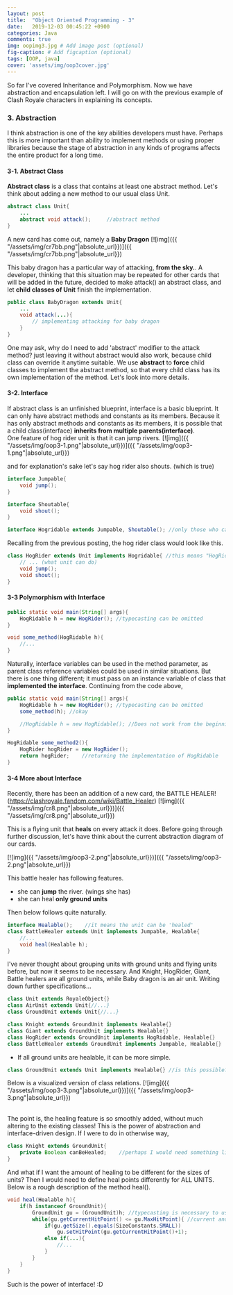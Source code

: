 ```yaml
---
layout: post
title:  "Object Oriented Programming - 3"
date:   2019-12-03 00:45:22 +0900
categories: Java
comments: true
img: oopimg3.jpg # Add image post (optional)
fig-caption: # Add figcaption (optional)
tags: [OOP, java]
cover: 'assets/img/oop3cover.jpg'
---
```


So far I've covered Inheritance and Polymorphism. Now we have abstraction and encapsulation left. I will go on with the previous example of Clash Royale characters in explaining its concepts.

### 3. Abstraction

I think abstraction is one of the key abilities developers must have. Perhaps this is more important than ability to implement methods or using proper libraries because the stage of abstraction in any kinds of programs affects the entire product for a long time.

#### 3-1. Abstract Class
**Abstract class** is a class that contains at least one abstract method. 
Let's think about adding a new method to our usual class Unit.

```java
abstract class Unit{
    ...
    abstract void attack();     //abstract method
}
```

A new card has come out, namely a **Baby Dragon**
[![img]({{ "/assets/img/cr7bb.png"|absolute_url}})]({{ "/assets/img/cr7bb.png"|absolute_url}})

This baby dragon has a particular way of attacking, **from the sky.**.
A developer, thinking that this situation may be repeated for other cards that will be added in the future, decided to make attack() an abstract class, and let **child classes of Unit** finish the implementation.

```java
public class BabyDragon extends Unit{
    ...
    void attack(...){
        // implementing attacking for baby dragon
    }
}
```

One may ask, why do I need to add 'abstract' modifier to the attack method? just leaving it without abstract would also work, because child class can override it anytime suitable. We use **abstract** to **force** child classes to implement the abstract method, so that every child class has its own implementation of the method. Let's look into more details.

#### 3-2. Interface

If abstract class is an unfinished blueprint, interface is a basic blueprint. It can only have abstract methods and constants as its members. 
Because it has only abstract methods and constants as its members, it is possible that a child class(interface) **inherits from multiple parents(interface)**.
<br>
One feature of hog rider unit is that it can jump rivers.
[![img]({{ "/assets/img/oop3-1.png"|absolute_url}})]({{ "/assets/img/oop3-1.png"|absolute_url}})

and for explanation's sake let's say hog rider also shouts. (which is true)

```java
interface Jumpable{
    void jump();
}

interface Shoutable{
    void shout();
}

interface Hogridable extends Jumpable, Shoutable(); //only those who can shot and jump with a hog can be a hog rider!
```

Recalling from the previous posting, the hog rider class would look like this.
```java
class HogRider extends Unit implements Hogridable{ //this means "HogRider extends Unit AND HogRider implements HogRidable"
    // ... (what unit can do)
    void jump();
    void shout();
}
```

#### 3-3 Polymorphism with Interface
```java
public static void main(String[] args){
    HogRidable h = new HogRider(); //typecasting can be omitted
}

void some_method(HogRidable h){
    //...
}
```
Naturally, interface variables can be used in the method parameter, as parent class reference variables could be used in similar situations. But there is one thing different; it must pass on an instance variable of class that **implemented the interface**. Continuing from the code above, 

```java
public static void main(String[] args){
    HogRidable h = new HogRider(); //typecasting can be omitted
    some_method(h); //okay

    //HogRidable h = new HogRidable(); //Does not work from the beginning. Abstract classes can't be instantiated.
}

HogRidable some_method2(){
    HogRider hogRider = new HogRider();
    return hogRider;    //returning the implementation of HogRidable
}
```

#### 3-4 More about Interface

Recently, there has been an addition of a new card, the BATTLE HEALER! (https://clashroyale.fandom.com/wiki/Battle_Healer)
[![img]({{ "/assets/img/cr8.png"|absolute_url}})]({{ "/assets/img/cr8.png"|absolute_url}})

This is a flying unit that **heals** on every attack it does.
Before going through further discussion, let's have think about the current abstraction diagram of our cards.

[![img]({{ "/assets/img/oop3-2.png"|absolute_url}})]({{ "/assets/img/oop3-2.png"|absolute_url}})

This battle healer has following features.
- she can **jump** the river. (wings she has)
- she can heal **only ground units**

Then below follows quite naturally.
```java
interface Healable();    //it means the unit can be 'healed'
class BattleHealer extends Unit implements Jumpable, Healable{
    //...
    void heal(Healable h);
}
```

I've never thought about grouping units with ground units and flying units before, but now it seems to be necessary.
And Knight, HogRider, Giant, Battle healers are all ground units, while Baby dragon is an air unit. Writing down further specifications...

```java
class Unit extends RoyaleObject{}
class AirUnit extends Unit{//...}
class GroundUnit extends Unit{//...}

class Knight extends GroundUnit implements Healable{}
class Giant extends GroundUnit implements Healable{}
class HogRider extends GroundUnit implements HogRidable, Healable{}
class BattleHealer extends GroundUnit implements Jumpable, Healable{}
```

- If all ground units are healable, it can be more simple.
```java
class GroundUnit extends Unit implements Healable{} //is this possible?
```

Below is a visualized version of class relations.
[![img]({{ "/assets/img/oop3-3.png"|absolute_url}})]({{ "/assets/img/oop3-3.png"|absolute_url}})

<br>
The point is, the healing feature is so smoothly added, without much altering to the existing classes!
This is the power of abstraction and interface-driven design. If I were to do in otherwise way, 

```java
class Knight extends GroundUnit{
    private Boolean canBeHealed;    //perhaps I would need something like this...
}
```

And what if I want the amount of healing to be different for the sizes of units? Then I would need to define heal points differently for ALL UNITS.
Below is a rough description of the method heal().

```java
void heal(Healable h){
    if(h instanceof GroundUnit){
        GroundUnit gu = (GroundUnit)h; //typecasting is necessary to use unique variables and methods of 'GroundUnit'
        while(gu.getCurrentHitPoint() <= gu.MaxHitPoint){ //current and max hitpoint concept are suddenly added for explanation
            if(gu.getSize().equals(SizeConstants.SMALL))
                gu.setHitPoint(gu.getCurrentHitPoint()+1);
            else if(...){
                //...
            }
        }
    }
}
```

Such is the power of interface! :D